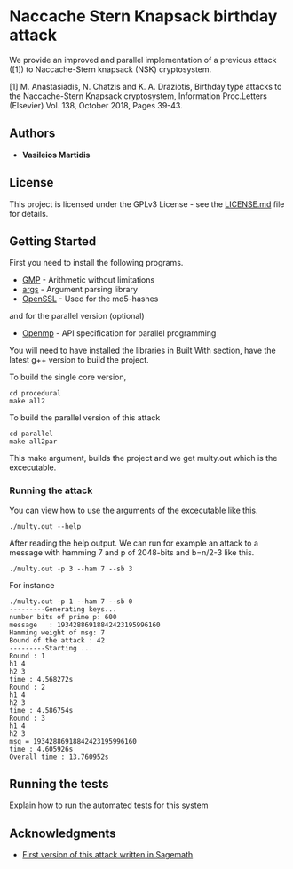 # Naccache Stern Knapsack birthday attack

We provide an improved and parallel implementation of a previous attack ([1]) to Naccache-Stern knapsack (NSK) cryptosystem.

[1] M. Anastasiadis, N. Chatzis and K. A. Draziotis, Birthday type attacks to the Naccache-Stern Knapsack cryptosystem, 
Information Proc.Letters (Elsevier) Vol. 138, October 2018, Pages 39-43. 

## Authors

* **Vasileios Martidis**

## License

This project is licensed under the GPLv3 License - see the [LICENSE.md](LICENSE.md) file for details.

## Getting Started

First you need to install the following programs.

* [GMP](https://gmplib.org/) - Arithmetic without limitations
* [args](https://github.com/Taywee/args) - Argument parsing library
* [OpenSSL](https://www.openssl.org/) - Used for the md5-hashes

and for the parallel version (optional)
* [Openmp](https://www.openmp.org/) - API specification for parallel programming

You will need to have installed the libraries in Built With section, have the latest g++ version to build the project.

To build the single core version,
```
cd procedural
make all2
```
To build the parallel version of this attack
```
cd parallel
make all2par
```
This make argument, builds the project and we get multy.out which is the excecutable.

### Running the attack

You can view how to use the arguments of the excecutable like this. 
```
./multy.out --help
```

After reading the help output. We can run for example an attack to a message with hamming 7 and p of 2048-bits and b=n/2-3  like this.
```
./multy.out -p 3 --ham 7 --sb 3
```

For instance 
```
./multy.out -p 1 --ham 7 --sb 0
---------Generating keys...
number bits of prime p: 600
message   : 19342886918842423195996160
Hamming weight of msg: 7
Bound of the attack : 42
---------Starting ...
Round : 1
h1 4
h2 3
time : 4.568272s
Round : 2
h1 4
h2 3
time : 4.586754s
Round : 3
h1 4
h2 3
msg = 19342886918842423195996160
time : 4.605926s
Overall time : 13.760952s
```

## Running the tests

Explain how to run the automated tests for this system


## Acknowledgments

* [First version of this attack written in Sagemath](https://github.com/drazioti/python_scripts/tree/master/paper_ns)
